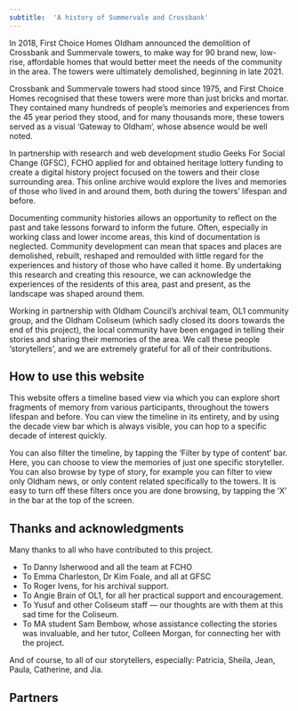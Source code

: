 ```yaml
---
subtitle:  'A history of Summervale and Crossbank'
---
```


In 2018, First Choice Homes Oldham announced the demolition of Crossbank and Summervale towers, to make way for 90 brand new, low-rise, affordable homes that would better meet the needs of the community in the area. The towers were ultimately demolished, beginning in late 2021.

Crossbank and Summervale towers had stood since 1975, and First Choice Homes recognised that these towers were more than just bricks and mortar. They contained many hundreds of people’s memories and experiences from the 45 year period they stood, and for many thousands more, these towers served as a visual ‘Gateway to Oldham’, whose absence would be well noted.

In partnership with research and web development studio Geeks For Social Change (GFSC), FCHO applied for and obtained heritage lottery funding to create a digital history project focused on the towers and their close surrounding area. This online archive would explore the lives and memories of those who lived in and around them, both during the towers’ lifespan and before.

Documenting community histories allows an opportunity to reflect on the past and take lessons forward to inform the future. Often, especially in working class and lower income areas, this kind of documentation is neglected. Community development can mean that spaces and places are demolished, rebuilt, reshaped and remoulded with little regard for the experiences and history of those who have called it home. By undertaking this research and creating this resource, we can acknowledge the experiences of the residents of this area, past and present, as the landscape was shaped around them.

Working in partnership with Oldham Council’s archival team, OL1 community group, and the Oldham Coliseum (which sadly closed its doors towards the end of this project), the local community have been engaged in telling their stories and sharing their memories of the area. We call these people ‘storytellers’, and we are extremely grateful for all of their contributions.

## How to use this website 

This website offers a timeline based view via which you can explore short fragments of memory from various participants, throughout the towers lifespan and before. You can view the timeline in its entirety, and by using the decade view bar which is always visible, you can hop to a specific decade of interest quickly.

You can also filter the timeline, by tapping the ‘Filter by type of content’ bar. Here, you can choose to view the memories of just one specific storyteller. You can also browse by type of story, for example you can filter to view only Oldham news, or only content related specifically to the towers. It is easy to turn off these filters once you are done browsing, by tapping the ‘X’ in the bar at the top of the screen.

## Thanks and acknowledgments 

Many thanks to all who have contributed to this project. 

- To Danny Isherwood and all the team at FCHO
- To Emma Charleston, Dr Kim Foale, and all at GFSC
- To Roger Ivens, for his archival support.
- To Angie Brain of OL1, for all her practical support and encouragement.
- To Yusuf and other Coliseum staff — our thoughts are with them at this sad time for the Coliseum. 
- To MA student Sam Bembow, whose assistance collecting the stories was invaluable, and her tutor, Colleen Morgan, for connecting her with the project.
 
And of course, to all of our storytellers, especially: Patricia, Sheila, Jean, Paula, Catherine, and Jia.

## Partners
